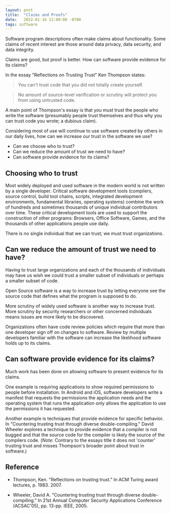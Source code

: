 ```yaml
---
layout: post
title:  "Claims and Proofs"
date:   2022-01-16 12:00:00 -0700
tags: software
---
```


Software program descriptions often make claims about functionality. Some claims of recent interest are those around data privacy, data security, and data integrity.

Claims are good, but proof is better. How can software provide evidence for its claims?

In the essay "Reflections on Trusting Trust" Ken Thompson states:

> You can't trust code that you did not totally create yourself.

>No amount of source-level verification or scrutiny will protect you from using untrusted code.

A main point of Thompson's essay is that you must trust the people who write the software (presumably people trust themselves and thus why you can trust code you wrote; a dubious claim).

Considering most of use will continue to use software created by others in our daily lives, how can we increase our trust in the software we use?

- Can we choose who to trust?
- Can we reduce the amount of trust we need to have?
- Can software provide evidence for its claims?

## Choosing who to trust

Most widely deployed and used software in the modern world is not written by a single developer. Critical software development tools (compilers, source control, build tool chains, scripts, integrated development environments, fundamental libraries, operating systems) combine the work of hundreds and sometimes thousands of unique individual contributors over time. These critical development tools are used to support the construction of other programs: Browsers, Office Software, Games, and the thousands of other applications people use daily.

There is no single individual that we can trust; we must trust organizations.

## Can we reduce the amount of trust we need to have?

Having to trust large organizations and each of the thousands of individuals may have us wish we could trust a smaller subset of individuals or perhaps a smaller subset of code.

Open Source software is a way to increase trust by letting everyone see the source code that defines what the program is supposed to do.

More scrutiny of widely used software is another way to increase trust. More scrutiny by security researchers or other concerned individuals means issues are more likely to be discovered.

Organizations often have code review policies which require that more than one developer sign off on changes to software. Review by multiple developers familiar with the software can increase the likelihood software holds up to its claims.


## Can software provide evidence for its claims?

Much work has been done on allowing software to present evidence for its claims.

One example is requiring applications to show  required permissions to people before installation. In Android and iOS, software developers write a manifest that requests the permissions the application needs and the operating system that runs the application only allows the application to use the permissions it has requested.

Another example is techniques that provide evidence for specific behavior. In "Countering trusting trust through diverse double-compiling." David Wheeler explores a technique to provide evidence that a compiler is not bugged and that the source code for the compiler is likely the source of the compilers code. (_Note_: Contrary to the essays title it does not 'counter' trusting trust and misses Thompson's broader point about trust in software.)

## Reference

- Thompson, Ken. "Reflections on trusting trust." In ACM Turing award lectures, p. 1983. 2007.

- Wheeler, David A. "Countering trusting trust through diverse double-compiling." In 21st Annual Computer Security Applications Conference (ACSAC'05), pp. 13-pp. IEEE, 2005.